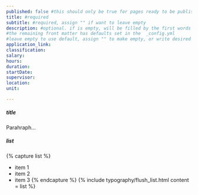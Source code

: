 ```yaml
---
published: false #this should only be true for pages ready to be published
title: #required 
subtitle: #required, assign "" if want to leave empty
description: #optional. if is empty, will be filled by the first words of the content
#the remaining front matter has defaults set in the  _config.yml
#leave empty to use default, assign "" to make empty, or write desired value to change default
application_link: 
classification: 
salary: 
hours: 
duration: 
startDate: 
supervisor: 
location: 
unit: 

---
```

<!-- titles should be h5 -->
##### title

Parahraph...


##### list

<!-- to format lists approprietely, use the flush_list.html include thusly -->
{% capture list %}
- item 1
- item 2
- item 3
{% endcapture %}
{% include typography/flush_list.html content = list %}





